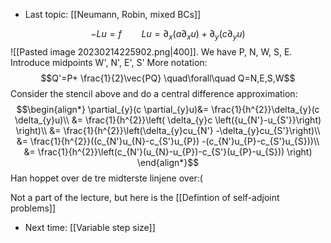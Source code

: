 * Last topic: [[Neumann, Robin, mixed BCs]]

$$-Lu=f \qquad Lu = \partial_{x}(a \partial_{x}u)+\partial_{y}(c \partial_{y} u)$$
![[Pasted image 20230214225902.png|400]]. 
We have P, N, W, S, E. Introduce midpoints W', N', E', S'
More notation:
$$Q'=P+ \frac{1}{2}\vec{PQ} \quad\forall\quad Q=N,E,S,W$$
Consider the stencil above and do a central difference approximation:
$$\begin{align*}
\partial_{y}(c \partial_{y}u)&=  \frac{1}{h^{2}}\delta_{y}(c \delta_{y}u)\\
&= \frac{1}{h^{2}}\left( \delta_{y}c \left({u_{N'}-u_{S'}}\right) \right)\\
&= \frac{1}{h^{2}}\left(\delta_{y}cu_{N'} -\delta_{y}cu_{S'}\right)\\
&= \frac{1}{h^{2}}((c_{N'}u_{N}-c_{S'}u_{P}) -(c_{N'}u_{P}-c_{S'}u_{S}))\\
&=  \frac{1}{h^{2}}\left(c_{N'}(u_{N}-u_{P})-c_{S'}(u_{P}-u_{S})) \right)
\end{align*}$$
Han hoppet over de tre midterste linjene over:( 

Not a part of the lecture, but here is the [[Defintion of self-adjoint problems]]


* Next time: [[Variable step size]]